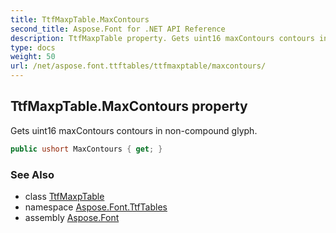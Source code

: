 ```yaml
---
title: TtfMaxpTable.MaxContours
second_title: Aspose.Font for .NET API Reference
description: TtfMaxpTable property. Gets uint16 maxContours contours in noncompound glyph
type: docs
weight: 50
url: /net/aspose.font.ttftables/ttfmaxptable/maxcontours/
---
```

## TtfMaxpTable.MaxContours property

Gets uint16 maxContours contours in non-compound glyph.

```csharp
public ushort MaxContours { get; }
```

### See Also

* class [TtfMaxpTable](../)
* namespace [Aspose.Font.TtfTables](../../../aspose.font.ttftables/)
* assembly [Aspose.Font](../../../)


